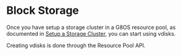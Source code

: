 # Block Storage

Once you have setup a storage cluster in a G8OS resource pool, as documented in [Setup a Storage Cluster](/docs/storagecluster/setup.md), you can start using vdisks.

Creating vdisks is done through the Resource Pool API.

